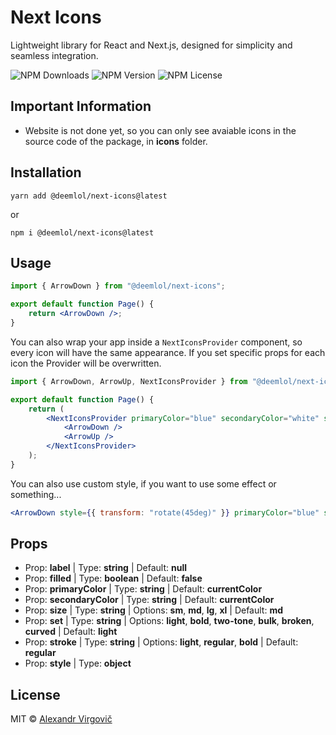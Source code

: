 # Next Icons

Lightweight library for React and Next.js, designed for simplicity and seamless integration.

![NPM Downloads](https://img.shields.io/npm/d18m/@deemlol/next-icons)
![NPM Version](https://img.shields.io/npm/v/@deemlol/next-icons)
![NPM License](https://img.shields.io/npm/l/@deemlol/next-icons)

## Important Information

- Website is not done yet, so you can only see avaiable icons in the source code of the package, in **icons** folder.

## Installation

    yarn add @deemlol/next-icons@latest

or

    npm i @deemlol/next-icons@latest

## Usage

```jsx
import { ArrowDown } from "@deemlol/next-icons";

export default function Page() {
	return <ArrowDown />;
}
```

You can also wrap your app inside a `NextIconsProvider` component, so every icon will have the same appearance. If you set specific props for each icon the Provider will be overwritten.

```jsx
import { ArrowDown, ArrowUp, NextIconsProvider } from "@deemlol/next-icons";

export default function Page() {
	return (
		<NextIconsProvider primaryColor="blue" secondaryColor="white" size="xl" stroke="bold" set="bulk">
			<ArrowDown />
			<ArrowUp />
		</NextIconsProvider>
	);
}
```

You can also use custom style, if you want to use some effect or something...

```jsx
<ArrowDown style={{ transform: "rotate(45deg)" }} primaryColor="blue" secondaryColor="white" size="xl" stroke="bold" set="bulk" />
```

## Props

- Prop: **label** | Type: **string** | Default: **null**
- Prop: **filled** | Type: **boolean** | Default: **false**
- Prop: **primaryColor** | Type: **string** | Default: **currentColor**
- Prop: **secondaryColor** | Type: **string** | Default: **currentColor**
- Prop: **size** | Type: **string** | Options: **sm**, **md**, **lg**, **xl** | Default: **md**
- Prop: **set** | Type: **string** | Options: **light**, **bold**, **two-tone**, **bulk**, **broken**, **curved** | Default: **light**
- Prop: **stroke** | Type: **string** | Options: **light**, **regular**, **bold** | Default: **regular**
- Prop: **style** | Type: **object**

## License

MIT © [Alexandr Virgovič](https://github.com/devdeem)
